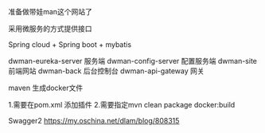 准备做带娃man这个网站了

采用微服务的方式提供接口

Spring cloud  + Spring boot + mybatis 

dwman-eureka-server 服务端
dwman-config-server 配置服务端
dwman-site 前端网站
dwman-back 后台控制台
dwman-api-gateway  网关



maven 生成docker文件

1.需要在pom.xml 添加插件
2.需要指定mvn clean package docker:build


Swagger2 
https://my.oschina.net/dlam/blog/808315
